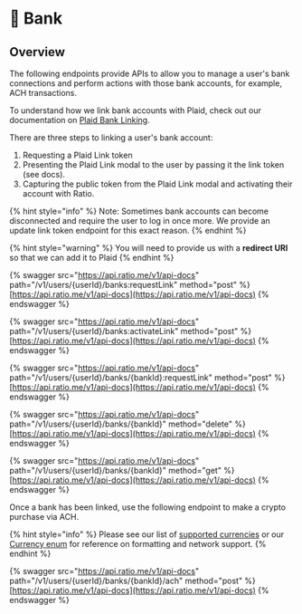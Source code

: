# 🏦 Bank

## Overview

The following endpoints provide APIs to allow you to manage a user's bank connections and perform actions with those bank accounts, for example, ACH transactions.

To understand how we link bank accounts with Plaid, check out our documentation on [Plaid Bank Linking](../../guides/plaid-bank-linking/).

There are three steps to linking a user's bank account:

1. Requesting a Plaid Link token
2. Presenting the Plaid Link modal to the user by passing it the link token (see docs).
3. Capturing the public token from the Plaid Link modal and activating their account with Ratio.

{% hint style="info" %}
Note: Sometimes bank accounts can become disconnected and require the user to log in once more. We provide an update link token endpoint for this exact reason.
{% endhint %}

{% hint style="warning" %}
You will need to provide us with a **redirect URI** so that we can add it to Plaid
{% endhint %}

{% swagger src="https://api.ratio.me/v1/api-docs" path="/v1/users/{userId}/banks:requestLink" method="post" %}
[https://api.ratio.me/v1/api-docs](https://api.ratio.me/v1/api-docs)
{% endswagger %}

{% swagger src="https://api.ratio.me/v1/api-docs" path="/v1/users/{userId}/banks:activateLink" method="post" %}
[https://api.ratio.me/v1/api-docs](https://api.ratio.me/v1/api-docs)
{% endswagger %}

{% swagger src="https://api.ratio.me/v1/api-docs" path="/v1/users/{userId}/banks/{bankId}:requestLink" method="post" %}
[https://api.ratio.me/v1/api-docs](https://api.ratio.me/v1/api-docs)
{% endswagger %}

{% swagger src="https://api.ratio.me/v1/api-docs" path="/v1/users/{userId}/banks/{bankId}" method="delete" %}
[https://api.ratio.me/v1/api-docs](https://api.ratio.me/v1/api-docs)
{% endswagger %}

{% swagger src="https://api.ratio.me/v1/api-docs" path="/v1/users/{userId}/banks/{bankId}" method="get" %}
[https://api.ratio.me/v1/api-docs](https://api.ratio.me/v1/api-docs)
{% endswagger %}

Once a bank has been linked, use the following endpoint to make a crypto purchase via ACH.&#x20;

{% hint style="info" %}
Please see our list of [supported currencies](../supported-currencies.md) or our [Currency enum](types-glossary.md#currency) for reference on formatting and network support.
{% endhint %}

{% swagger src="https://api.ratio.me/v1/api-docs" path="/v1/users/{userId}/banks/{bankId}/ach" method="post" %}
[https://api.ratio.me/v1/api-docs](https://api.ratio.me/v1/api-docs)
{% endswagger %}
